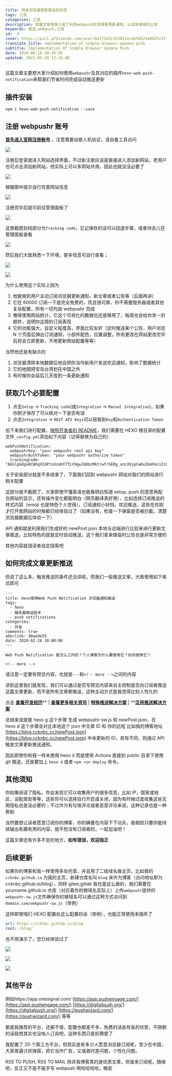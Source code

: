 ```yaml
---
title: 简单浏览器更新推送的实现
tags: 工具
categories: 工具
description: 本篇文章简单介绍了利用webpush实现博客更新通知，以及简单临时公告
keywords: 推送,webpush,订阅
id: -4
cover: https://pic1.afdiancdn.com/user/8a7f563c2e3811ecab5852540025c377/common/42a535535c03bb6e4e10f2d2501b3e36_w2240_h1260_s2693.jpg
translate_title: implementation-of-simple-browser-update-push
subtitle: Implementation Of Simple Browser Update Push
date: 2020-08-18 20:39:36
updated: 2021-05-18 12:15:00
---
```


这篇文章主要想大家介绍如何使用`webpushr`及其对应的插件`hexo-web-push-notification`来帮我们节省时间完成自动推送更新

## 插件安装

```
npm i hexo-web-push-notification --save
```

## 注册 webpushr 账号

[**首先进入官网注册账号**](https://app.webpushr.com/) ，注意需要谷歌人机验证，请自备工具访问

![](https://cdn.jsdelivr.net/gh/ccknbc-backup/photos/blog/2020-10-15~17_18_02.webp#crop=0&crop=0&crop=1&crop=1&height=749&id=Ov5lE&originHeight=749&originWidth=614&originalType=binary&ratio=1&rotation=0&showTitle=false&status=done&style=none&title=&width=614)

注册后登录就进入网站选择界面，不过新注册应该是直接进入添加新网站，老用户也可点击添加新网站，但实际上可以多网站共用，因此也就没没必要了

![](https://cdn.jsdelivr.net/gh/ccknbc-backup/photos/blog/2020-10-15~17_18_24.webp#crop=0&crop=0&crop=1&crop=1&height=469&id=veepr&originHeight=469&originWidth=1022&originalType=binary&ratio=1&rotation=0&showTitle=false&status=done&style=none&title=&width=1022)

根据图中提示自行完善网站信息

![](https://cdn.jsdelivr.net/gh/ccknbc-backup/photos/blog/2020-10-15~17_18_36.webp#crop=0&crop=0&crop=1&crop=1&height=885&id=yFCBI&originHeight=885&originWidth=1170&originalType=binary&ratio=1&rotation=0&showTitle=false&status=done&style=none&title=&width=1170)

注册完毕后就可前往管理面板了

![](https://cdn.jsdelivr.net/gh/ccknbc-backup/photos/blog/2020-10-15~17_18_55.webp#crop=0&crop=0&crop=1&crop=1&height=742&id=wxLwq&originHeight=742&originWidth=1191&originalType=binary&ratio=1&rotation=0&showTitle=false&status=done&style=none&title=&width=1191)

这里截图划线部分为`Tracking code`，忘记保存的话可以回退步骤，或者待会儿在管理面板查看

![](https://cdn.jsdelivr.net/gh/ccknbc-backup/photos/blog/2020-10-15~17_19_06.webp#crop=0&crop=0&crop=1&crop=1&height=878&id=spq6G&originHeight=878&originWidth=1215&originalType=binary&ratio=1&rotation=0&showTitle=false&status=done&style=none&title=&width=1215)

然后我们大致熟悉一下环境，更多信息可自行查看；

![](https://cdn.jsdelivr.net/gh/ccknbc-backup/photos/blog/2020-10-15~17_19_18.webp#crop=0&crop=0&crop=1&crop=1&height=833&id=GRhFI&originHeight=833&originWidth=357&originalType=binary&ratio=1&rotation=0&showTitle=false&status=done&style=none&title=&width=357)

![](https://cdn.jsdelivr.net/gh/ccknbc-backup/photos/blog/2020-10-15~17_19_36.webp#crop=0&crop=0&crop=1&crop=1&height=2048&id=NEOOn&originHeight=2048&originWidth=1541&originalType=binary&ratio=1&rotation=0&showTitle=false&status=done&style=none&title=&width=1541)

为什么使用这个实际上因为

1. 他能做到用户主动订阅浏览器更新通知，新文章或者公告等（后面再讲）
2. 它在 60000 订阅一下是完全免费的，而且很可靠，你不需要服务器或者其他复杂配置，所有一切均由 webpushr 完成
3. 懒得使用网站统计，它这个可视化的数据也还是够用了，每周也会给你发一封邮件，说明你这周的订阅表现
4. 它的功能强大，自定义程度高，界面比较友好（定时推送某个公告，用户浏览 N 个页面后弹出订阅通知，小部件配色，位置调整，所有更改在网站更改完毕后将会立即更新，不用更新网站配置等等）

当然他还是有缺点的

1. 浏览器清除本地数据后他会把你当作新用户发送欢迎通知，影响了数据统计
2. 它的地图把宝岛台湾划在中国之外
3. 有时候你会延后几天收到一条更新通知

## 获取几个必要配置

1. 点击`Setup` -> `Tracking code`(或`Integration` -> `Manual Integration`)，如果你刚才保存了可以核对一下是否有误
2. 点击`Integration` -> `REST API Keys`可以获取到`Key`和`Authentication Token`

加下来我们进行配置，[按照开发者的 README](https://github.com/glazec/hexo-web-push-notification)，我们需要在 HEXO 根目录的配置文件`_config.yml`添加如下内容（记得替换为自己的）

```
webPushNotification:
  webpushrKey: "your webpushr rest api key"
  webpushrAuthToken: "your webpushr authorize token"
  trackingCode: "AEGlpbdgvBCWXqXI6PtsUzobY7TLV9gwJU8bzMktrwfrSERg_xnLVbjpCw8x2GmFmi1ZcLTz0ni6OnX5MAwoM88"
```

关于安装部分就差不多结束了，下面我们回到 webpushr 网站对我们的网站进行相关配置

这部分就不截图了，大家即使不懂英语也能看明白知道 setup, push 的意思再配合网站的显示，还有操作变化都能明白（网页翻译真好用），比如选择订阅推送的样式内容（emoji 也是特色个人觉得），订阅通知小铃铛，欢迎推送，这些在你刚才打开我网站的时候都已经体验过了（如果没有，检查一下弹窗是否被拦截，清楚浏览器数据后体验一下）

API 通知就是利用我们生成好的 newPost.json 本地与远端进行比较来进行更新文章推送，比较特色的就是定时自动推送，这个我们拿来做临时公告也是非常方便的

其他内容就请读者自定探索吧

## 如何完成文章更新推送

但说了这么多，触发推送的条件还没讲呢，而我们一般推送文章，大致使用如下格式即可

```
---
title: Hexo使用Web Push Notification 浏览器通知推送
tags:
  - hexo
  - 服务器推送技术
  - push notifications
categories:
  - 开发
comments: true
abbrlink: 98ae9e55
date: 2020-02-26 10:00:00
---

Web Push Notification 是怎么工作的？个人博客为什么要使用它？如何使用它？

<!-- more -->
```

请注意一定要有预览内容，也就是`---`和`<!-- more -->`之间的内容

讲到这里我们就发现，我们可以通过是否写预览内容来自主控制是否向订阅者推送这篇文章更新，而不是所有文章都推送，这种主动方式是我觉得比较人性化的

点击 [**查看开发经历**](https://www.inevitable.tech/posts/a1b574bb/)** | **[**查看更多相关资讯**](https://www.inevitable.tech/posts/98ae9e55/)** | **[**特殊推送解决方案**](https://www.inevitable.tech/posts/afd56cf2/)** | **[**泛用推送解决方案**](https://www.inevitable.tech/posts/a1b574bb/)

总结来说就是 hexo g 这个步骤 生成 webpushr-sw.js 和 newPost.json，在 hexo d 这个步骤会对比本地这个 json 中文章 ID 和 你的远程 比如我的博客地址 [https://blog.ccknbc.cc/newPost.json](https://blog.ccknbc.cc/newPost.json) 中未更新的 ID，若有不同，则通过 API 触发文章更新推送通知。

因此即使你和我一样未使用 hexo d 而是使用 Actions 直接到 public 目录下使用 git 推送，还是要加上 `hexo d` 或者 `npm run deploy` 命令。

## 其他须知

你如果阅读了隐私，你会发现它可以收集用户的很多信息，比如 IP，国家或地区，设配类型等等，这些你可以选择自行开启或关闭，因为有时候过度收集这些无用隐私也是没必要的；不过作为有垃圾评论或者恶意评论来说，这种记录也是一种帮助

当然要想让读者愿意订阅你的博客，你的确要在内容下下功夫，我相信只要你能持续输出有趣有用的内容，就不愁没有订阅者的，一起加油吧！

这篇文章还有许多不足的地方，**如有错误，欢迎指正**

## 后续更新

如果你的博客和我一样使用多处托管，并且用了二级域名做主页，比如我的 `ccknbc.github.io` 为我的主页，新建仓库名叫 `blog` 来作为博客（访问地址即为 ccknbc.github.io/blog），同样 gitee,gitlab 我也是这么做的，我们需要在 yourname.github.io 仓库（对应着你的根域名实际上）上传`webpushr`提供的`webpushr-sw.js`文件确保你的根域名可以通过这种方式访问到 `domain.com/webpushr-sw.js`（举例）

这样即使咱们 HEXO 配置处这么配置的话（举例），也能正常使用本插件了

```yaml
url: https://ccknbc.github.io/blog
root: /blog/
```

也不用演示了，您已经体验过了

![](https://cdn.jsdelivr.net/gh/ccknbc-backup/photos/blog/2020-10-15~16_50_48.webp#crop=0&crop=0&crop=1&crop=1&height=159&id=onSkg&originHeight=159&originWidth=272&originalType=binary&ratio=1&rotation=0&showTitle=false&status=done&style=none&title=&width=272)

![](https://cdn.jsdelivr.net/gh/ccknbc-backup/photos/blog/2020-10-15~16_54_12.webp#crop=0&crop=0&crop=1&crop=1&height=306&id=CT7wE&originHeight=306&originWidth=322&originalType=binary&ratio=1&rotation=0&showTitle=false&status=done&style=none&title=&width=322)

![](https://cdn.jsdelivr.net/gh/ccknbc-backup/photos/blog/2020-10-15~16_56_25.webp#crop=0&crop=0&crop=1&crop=1&height=1030&id=XmWcy&originHeight=1030&originWidth=1920&originalType=binary&ratio=1&rotation=0&showTitle=false&status=done&style=none&title=&width=1920)

## 其他平台

例如https://app.onesignal.com/ [https://app.pushengage.com/](https://app.pushengage.com/) [https://digitalpush.org/](https://digitalpush.org/) [https://pushwizard.com/](https://pushwizard.com/) 等等

都是我推荐的平台，还都不错，配置也都差不多，免费的话各有各的优势，不限额的话我想其实也没啥人订阅吧，这种东西只是折腾罢了

我配置了 20 个第三方平台，但现实是有多少人愿意浏览器订阅呢，至少在中国，大家普遍讨厌弹窗，把它当作广告，又或者时差问题，个性化问题。

RSS TO PUSH, RSS TO MAIL 除非我博客真的是优质文章，但谁来订阅呢，随缘吧，反正又不是不能手写 webpush 啊哈哈哈哈，晚安
